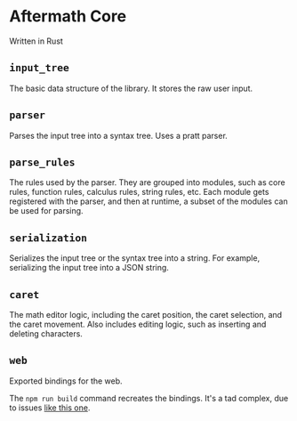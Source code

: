 # Aftermath Core

Written in Rust

## `input_tree`

The basic data structure of the library. It stores the raw user input.

## `parser`

Parses the input tree into a syntax tree. Uses a pratt parser.

## `parse_rules`

The rules used by the parser. They are grouped into modules, such as core rules, function rules, calculus rules, string rules, etc.
Each module gets registered with the parser, and then at runtime, a subset of the modules can be used for parsing.

## `serialization`

Serializes the input tree or the syntax tree into a string. For example, serializing the input tree into a JSON string.

## `caret`

The math editor logic, including the caret position, the caret selection, and the caret movement.
Also includes editing logic, such as inserting and deleting characters.

## `web`

Exported bindings for the web.

The `npm run build` command recreates the bindings. It's a tad complex, due to issues [like this one](https://github.com/rustwasm/wasm-pack/issues/642).
